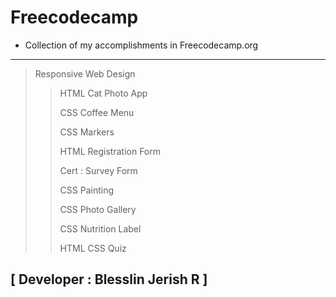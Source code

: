 # Freecodecamp

- Collection of my accomplishments in Freecodecamp.org

---
> Responsive Web Design
>>HTML Cat Photo App
>>
>>CSS Coffee Menu
>>
>>CSS Markers
>>
>>HTML Registration Form
>>
>>Cert : Survey Form
>>
>>CSS Painting
>>
>>CSS Photo  Gallery
>>
>>CSS Nutrition Label
>>
>>HTML CSS Quiz
>>
<!-- >>Cert : Tribute Page -->

## [ Developer : Blesslin Jerish R ]
